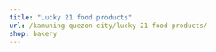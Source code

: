 ```yaml
---
title: "Lucky 21 food products"
url: /kamuning-quezon-city/lucky-21-food-products/
shop: bakery
---
```


